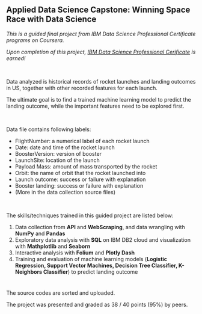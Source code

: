 ## Applied Data Science Capstone: Winning Space Race with Data Science
*This is a guided final project from IBM Data Science Professional Certificate programs on Coursera.*


*Upon completion of this project, [IBM Data Science Professional Cerificate](https://coursera.org/share/ea3504ed490dab23019840e83bc1d53c) is earned!*


<br/>

Data analyzed is historical records of rocket launches and landing outcomes in US, together with other recorded features for each launch. 


The ultimate goal is to find a trained machine learning model to predict the landing outcome, while the important features need to be explored first.

<br/>

Data file contains following labels:
- FlightNumber: a numerical label of each rocket launch
- Date: date and time of the rocket launch
- BoosterVersion: version of booster
- LaunchSite: location of the launch
- Payload Mass: amount of mass transported by the rocket
- Orbit: the name of orbit that the rocket launched into
- Launch outcome: success or failure with explanation
- Booster landing: success or failure with explanation
- (More in the data collection source files)

<br/>

The skills/techniques trained in this guided project are listed below:
1. Data collection from **API** and **WebScraping**, and data wrangling with **NumPy** and **Pandas**
2. Exploratory data analysis with **SQL** on IBM DB2 cloud and visualization with **Mathplotlib** and **Seaborn**
3. Interactive analysis with **Folium** and **Plotly Dash**
4. Training and evaluation of machine learning models (**Logistic Regression, Support Vector Machines, Decision Tree Classifier, K-Neighbors Classifier**) to predict landing outcome
#
The source codes are sorted and uploaded.


The project was presented and graded as 38 / 40 points (95%) by peers.
